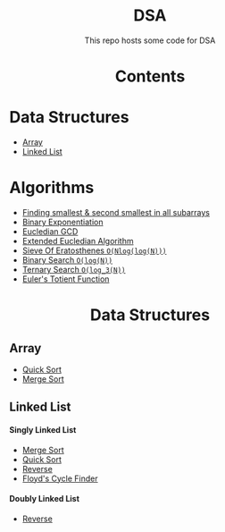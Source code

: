 <h1 align="center">DSA</h1>
<p align="center">This repo hosts some code for DSA</p>
 
<h1 align="center">Contents</h1>

<h1>Data Structures</h1>

- <a href="#array">Array</a>
- <a href="#linked-list">Linked List</a>

<h1>Algorithms</h1>

- <a href="./Algos/SmallestSecondSmallestInSubarrays.cpp">Finding smallest & second smallest in all subarrays</a>
- <a href="./Algos/BinaryExponentiation.cpp">Binary Exponentiation</a>
- <a href="./Algos/EucledianGCD.cpp">Eucledian GCD</a>
- <a href="./Algos/ExtendedEucledianAlgorithm.cpp">Extended Eucledian Algorithm</a>
- <a href="./Algos/SieveOfEratosthenes.cpp">Sieve Of Eratosthenes `O(Nlog(log(N)))`</a>
- <a href="./Algos/BinarySearch.cpp">Binary Search `O(log(N))`</a>
- <a href="./Algos/TernarySearch.cpp">Ternary Search `O(log_3(N))`</a>
- <a href="./Algos/EulersTotientFunction.cpp">Euler's Totient Function</a>

<h1 align="center">Data Structures</h1>

<h2 id="array">Array</h2>

- <a href="./Array/QuickSort.cpp">Quick Sort</a>
- <a href="./Array/MergeSort.cpp">Merge Sort</a> 

<h2 id="linked-list">Linked List</h2>

<h4>Singly Linked List</h4>

- <a href="./LinkedList/Singly/MergeSort.cpp">Merge Sort</a>
- <a href="./LinkedList/Singly/QuickSort.cpp">Quick Sort</a>
- <a href="./LinkedList/Singly/Reverse.cpp">Reverse</a>
- <a href="./LinkedList/Singly/CycleFinding.cpp">Floyd's Cycle Finder</a>

<h4>Doubly Linked List</h4>

- <a href="./LinkedList/Doubly/Reverse.cpp">Reverse</a>